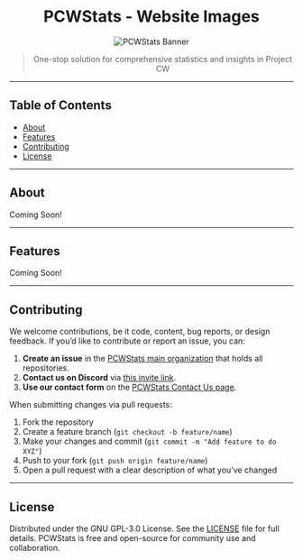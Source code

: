 <div align="center">

# PCWStats - Website Images

<img src="https://raw.githubusercontent.com/PCWStats/Website-Images/refs/heads/main/social-share/PCWStats.png" alt="PCWStats Banner"/>

> One-stop solution for comprehensive statistics and insights in Project CW

</div>

---

##  Table of Contents

- [About](#about)  
- [Features](#features)
- [Contributing](#contributing)  
- [License](#license)  

---

##  About

Coming Soon!

---

##  Features

Coming Soon!

---

## Contributing

We welcome contributions, be it code, content, bug reports, or design feedback.
If you’d like to contribute or report an issue, you can:

1. **Create an issue** in the [PCWStats main organization](https://github.com/PCWStats) that holds all repositories.
2. **Contact us on Discord** via [this invite link](https://thatsinewave.github.io/Discord-Redirect/).
3. **Use our contact form** on the [PCWStats Contact Us page](https://pcwstats.github.io/resources/contact-us.html).

When submitting changes via pull requests:

1. Fork the repository
2. Create a feature branch (`git checkout -b feature/name`)
3. Make your changes and commit (`git commit -m "Add feature to do XYZ"`)
4. Push to your fork (`git push origin feature/name`)
5. Open a pull request with a clear description of what you’ve changed

---

## License

Distributed under the GNU GPL-3.0 License. See the [LICENSE](LICENSE) file for full details. PCWStats is free and open-source for community use and collaboration.
